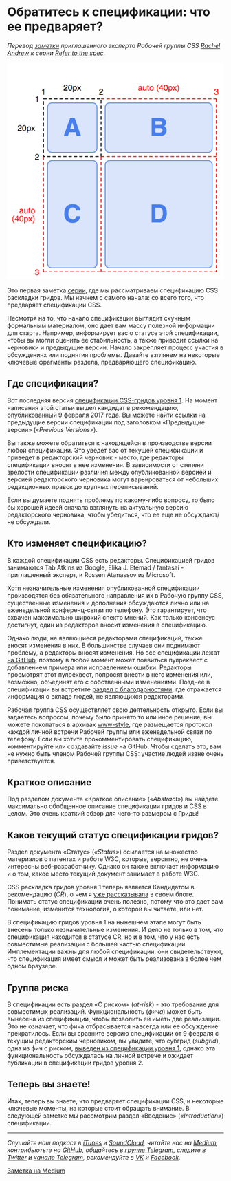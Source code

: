 # Обратитесь к спецификации: что ее предваряет?

*Перевод [заметки](https://rachelandrew.co.uk/archives/2017/04/24/refer-to-the-spec-what-is-all-that-stuff-at-the-top-of-the-spec/) приглашенного эксперта Рабочей группы CSS [Rachel Andrew](http://twitter.com/rachelandrew) к серии [Refer to the spec](https://medium.com/devschacht/rachel-andrew-refer-to-the-spec-21630c105f3d).*

![](./grid_draft.png)

Это первая заметка [серии](https://medium.com/devschacht/rachel-andrew-refer-to-the-spec-21630c105f3d), где мы рассматриваем спецификацию CSS раскладки гридов. Мы начнем с самого начала: со всего того, что предваряет спецификации CSS.

Несмотря на то, что начало спецификации выглядит скучным формальным материалом, оно дает вам массу полезной информации для старта. Например, информирует вас о статусе этой спецификации, чтобы вы могли оценить ее стабильность, а также приводит ссылки на черновики и предыдущие версии. Начало закрепляет процесс участия в обсуждениях или поднятия проблемы. Давайте взглянем на некоторые ключевые фрагменты раздела, предваряющего спецификацию.

## Где спецификация?

Вот последняя версия [спецификации CSS-гридов уровня 1](https://www.w3.org/TR/css-grid-1/). На момент написания этой статьи вышел кандидат в рекомендацию, опубликованный 9 февраля 2017 года. Вы можете найти ссылки на предыдущие версии спецификации под заголовком «Предыдущие версии» (*«Previous Versions»*).

Вы также можете обратиться к находящейся в производстве версии любой спецификации. Это уведет вас от текущей спецификации и приведет в редакторский черновик - место, где редакторы спецификации вносят в нее изменения. В зависимости от степени зрелости спецификации различия между опубликованной версией и версией редакторского черновика могут варьироваться от небольших редакционных правок до крупных переписываний.

Если вы думаете поднять проблему по какому-либо вопросу, то было бы хорошей идеей сначала взглянуть на актуальную версию редакторского черновика, чтобы убедиться, что ее еще не обсуждают/не обсуждали.

## Кто изменяет спецификацию?

В каждой спецификации CSS есть редакторы. Спецификацией гридов занимаются Tab Atkins из Google, Elika J. Etemad / fantasai - приглашенный эксперт, и Rossen Atanassov из Microsoft.

Хотя незначительные изменения опубликованной спецификации производятся без обязательного направления их в Рабочую группу CSS, существенные изменения и дополнения обсуждаются лично или на еженедельной конференц-связи по телефону. Это гарантирует, что охвачен максимально широкий спектр мнений. Как только консенсус достигнут, один из редакторов вносит изменения в спецификацию.

Однако люди, не являющиеся редакторами спецификаций, также вносят изменения в них. В большинстве случаев они поднимают проблему, а редакторы вносят изменения. Но все спецификации лежат [на GitHub](https://github.com/w3c/csswg-drafts), поэтому в любой момент может появиться пулреквест с добавлением примера или исправлением ошибки. Редакторы просмотрят этот пулреквест, попросят внести в него изменения или, возможно, объединят его с собственными изменениями. Позднее в спецификации вы встретите [раздел с благодарностями](https://www.w3.org/TR/css-grid-1/#acks), где отражается информация о вкладе людей, не являющихся редакторами.

Рабочая группа CSS осуществляет свою деятельность открыто. Если вы задаетесь вопросом, почему было принято то или иное решение, вы можете покопаться в архивах [www-style](https://lists.w3.org/Archives/Public/www-style/), где размещается протокол каждой личной встречи Рабочей группы или еженедельной связи по телефону. Если вы хотите прокомментировать спецификацию, комментируйте или создавайте *issue* на GitHub. Чтобы сделать это, вам не нужно быть членом Рабочей группы CSS: участие людей извне очень приветствуется.

## Краткое описание

Под разделом документа «Краткое описание» (*«Abstract»*) вы найдете максимально обобщенное описание спецификации гридов и CSS в целом. Это очень краткий обзор для чего-то размером с Гриды!

## Каков текущий статус спецификации гридов?

Раздел документа «Статус» (*«Status»*) ссылается на множество материалов о патентах и работе W3C, которые, вероятно, не очень интересны веб-разработчику. Однако он также включает информацию и о том, какое место текущий документ занимает в работе W3C.

CSS раскладка гридов уровня 1 теперь является Кандидатом в рекомендацию (*CR*), о чем я [уже рассказывала](https://rachelandrew.co.uk/archives/2016/09/29/css-grid-layout-module-level-1-at-candidate-recommendation/) в своем блоге. Понимать статус спецификации очень полезно, потому что это дает вам понимание, изменится технология, о которой вы читаете, или нет.

В спецификацию гридов уровня 1 на нынешнем этапе могут быть внесены только незначительные изменения. И дело не только в том, что спецификация находится в статусе CR, но и в том, что у нас есть совместимые реализации с большей частью спецификации. Имплементации важны для любой спецификации: они свидетельствуют, что спецификация имеет смысл и может быть реализована в более чем одном браузере.

## Группа риска

В спецификации есть раздел «С риском» (*at-risk*) - это требование для совместимых реализаций. Функциональность (*фича*) может быть вынесена из спецификации, чтобы позволить ей иметь две реализации. Это не означает, что фича отбрасывается навсегда или ее обсуждение прекратилось. Если вы сравните версию спецификации от 9 февраля с текущим редакторским черновиком, вы увидите, что субгрид (*subgrid*), одна из фич c риском, [выведен из спецификации уровня 1](https://rachelandrew.co.uk/archives/2017/03/16/subgrid-moved-to-level-2-of-the-css-grid-specification/), однако эта функциональность обсуждалась на личной встрече и ожидает публикации в спецификации гридов уровня 2.

## Теперь вы знаете!

Итак, теперь вы знаете, что предваряет спецификации CSS, и некоторые ключевые моменты, на которые стоит обращать внимание. В следующей заметке мы рассмотрим раздел «Введение» (*«Introduction»*) спецификации.

- - - -

*Слушайте наш подкаст в [iTunes](https://itunes.apple.com/ru/podcast/девшахта/id1226773343) и [SoundCloud](https://soundcloud.com/devschacht), читайте нас на [Medium](https://medium.com/devschacht), контрибьютьте на [GitHub](https://github.com/devSchacht), общайтесь в [группе Telegram](https://t.me/devSchacht), следите в [Twitter](https://twitter.com/DevSchacht) и [канале Telegram](https://t.me/devSchachtChannel), рекомендуйте в [VK](https://vk.com/devschacht) и [Facebook](https://www.facebook.com/devSchacht).*

[Заметка на Medium](https://medium.com/devschacht/rachel-refer-to-the-spec-what-is-all-that-stuff-at-the-top-of-the-spec-3853fd3566d3)
